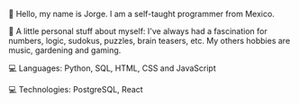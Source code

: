 👋 Hello, my name is Jorge. I am a self-taught programmer from Mexico.

🙂 A little personal stuff about myself: I've always had a fascination for numbers, logic, sudokus, puzzles, brain teasers, etc. My others hobbies are music, gardening and gaming.

💻 Languages: Python, SQL, HTML, CSS and JavaScript

💻 Technologies: PostgreSQL, React

<!---
jlbmontejano/jlbmontejano is a ✨ special ✨ repository because its `README.md` (this file) appears on your GitHub profile.
You can click the Preview link to take a look at your changes.
--->
